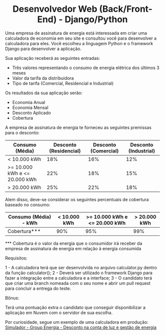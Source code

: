 <h1 align="center">Desenvolvedor Web (Back/Front-End) - Django/Python</h1>

Uma empresa de assinatura de energia está interessada em criar uma calculadora de economia em seu site e consultou você para desenvolver a calculadora para eles. Você escolheu a linguagem Python e o framework Django para desenvolver a aplicação.  

Sua aplicação receberá as seguintes entradas:

- Três valores representando o consumo de energia elétrica dos últimos 3 meses
- Valor da tarifa da distribuidora
- Tipo de tarifa (Comercial, Residencial e Industrial)

Os resultados da sua aplicação serão:

- Economia Anual
- Economia Mensal
- Desconto Aplicado
- Cobertura

A empresa de assinatura de energia te forneceu as seguintes premissas para o desconto:

| Consumo (Média) | Desconto (Residencial) | Desconto (Comercial) | Desconto (Industrial) |
| --- | --- | --- | --- |
| < 10.000 kWh | 18% | 16% | 12% |
| >= 10.000 kWh e <= 20.000 kWh | 22% | 18% | 15% |
| > 20.000 kWh | 25% | 22% | 18% |

Alem disso, deve-se considerar os seguintes percentuais de cobertura baseado no consumo:

| Consumo (Média) - kWh | < 10.000 kWh | >= 10.000 kWh e <= 20.000 kWh | > 20.000 kWh |
| --- | --- | --- | --- |
| Cobertura*** | 90% | 95% | 99% |

*** Cobertura é o valor da energia que o consumidor irá receber da empresa de assinatura de energia em relação à energia consumida

Requisitos:

1 - A calculadora terá que ser desenvolvida no arquivo calculator.py dentro da função calculator();
2 - Deverá ser utilizado o framework Django para fazer a integração entre a calculadora e a interface;
3 - O candidato terá que criar uma branch nomeada com o seu nome e abrir um pull request para concluir a entrega do teste.

Bônus:

Terá uma pontuação extra o candidato que conseguir disponibilizar a aplicação em Nuvem com o servidor de sua escolha.

Por curiosidade, segue um exemplo de uma calculadora em produção: 
[Simulador - Group Energia - Desconto na conta de luz e gestão de energia](https://groupenergia.com.br/simulador/)
